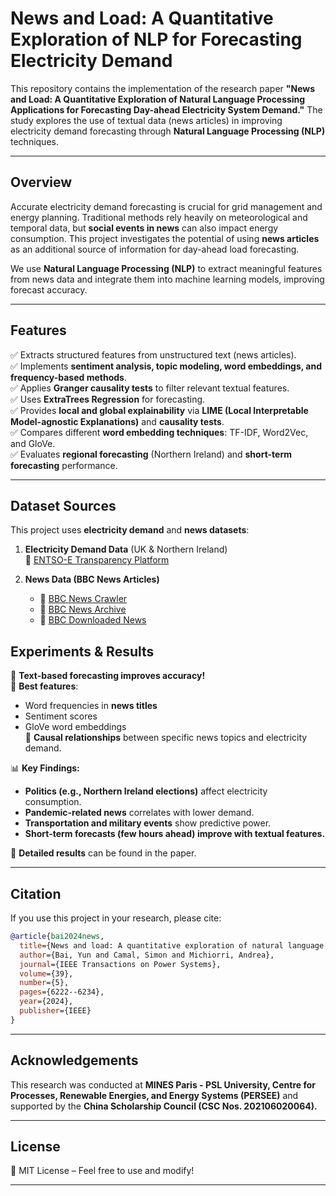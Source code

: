 # **News and Load: A Quantitative Exploration of NLP for Forecasting Electricity Demand**

This repository contains the implementation of the research paper **"News and Load: A Quantitative Exploration of Natural Language Processing Applications for Forecasting Day-ahead Electricity System Demand."** The study explores the use of textual data (news articles) in improving electricity demand forecasting through **Natural Language Processing (NLP)** techniques.

---

## **Overview**
Accurate electricity demand forecasting is crucial for grid management and energy planning. Traditional methods rely heavily on meteorological and temporal data, but **social events in news** can also impact energy consumption. This project investigates the potential of using **news articles** as an additional source of information for day-ahead load forecasting.

We use **Natural Language Processing (NLP)** to extract meaningful features from news data and integrate them into machine learning models, improving forecast accuracy.

---

## **Features**
✅ Extracts structured features from unstructured text (news articles).  
✅ Implements **sentiment analysis, topic modeling, word embeddings, and frequency-based methods**.  
✅ Applies **Granger causality tests** to filter relevant textual features.  
✅ Uses **ExtraTrees Regression** for forecasting.  
✅ Provides **local and global explainability** via **LIME (Local Interpretable Model-agnostic Explanations)** and **causality tests**.  
✅ Compares different **word embedding techniques**: TF-IDF, Word2Vec, and GloVe.  
✅ Evaluates **regional forecasting** (Northern Ireland) and **short-term forecasting** performance.

---

## **Dataset Sources**
This project uses **electricity demand** and **news datasets**:

1. **Electricity Demand Data** (UK & Northern Ireland)  
   📌 [ENTSO-E Transparency Platform](https://transparency.entsoe.eu)  

2. **News Data (BBC News Articles)**  
   - 📌 [BBC News Crawler](https://github.com/LuChang-CS/news-crawler)  
   - 📌 [BBC News Archive](https://dracos.co.uk/made/bbc-news-archive/archive.php)  
   - 📌 [BBC Downloaded News](https://1drv.ms/f/s!AuGdRIQWT-F7hT3FQ57nEEk4hrLt?e=rnOmBB)  


## **Experiments & Results**
📌 **Text-based forecasting improves accuracy!**  
📌 **Best features**:  
   - Word frequencies in **news titles**  
   - Sentiment scores  
   - GloVe word embeddings  
📌 **Causal relationships** between specific news topics and electricity demand.

📊 **Key Findings:**
- **Politics (e.g., Northern Ireland elections)** affect electricity consumption.  
- **Pandemic-related news** correlates with lower demand.  
- **Transportation and military events** show predictive power.  
- **Short-term forecasts (few hours ahead) improve with textual features.**  

📌 **Detailed results** can be found in the paper.

---

## **Citation**
If you use this project in your research, please cite:

```bibtex
@article{bai2024news,
  title={News and load: A quantitative exploration of natural language processing applications for forecasting day-ahead electricity system demand},
  author={Bai, Yun and Camal, Simon and Michiorri, Andrea},
  journal={IEEE Transactions on Power Systems},
  volume={39},
  number={5},
  pages={6222--6234},
  year={2024},
  publisher={IEEE}
}
```

---

## **Acknowledgements**
This research was conducted at **MINES Paris - PSL University, Centre for Processes, Renewable Energies, and Energy Systems (PERSEE)** and supported by the **China Scholarship Council (CSC Nos. 202106020064).**

---

## **License**
📜 MIT License – Feel free to use and modify!

---
